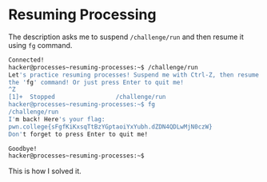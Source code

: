 # Resuming Processing

The description asks me to suspend `/challenge/run` and then resume it using `fg` command.

```bash
Connected!
hacker@processes~resuming-processes:~$ /challenge/run
Let's practice resuming processes! Suspend me with Ctrl-Z, then resume me with
the 'fg' command! Or just press Enter to quit me!
^Z
[1]+  Stopped                 /challenge/run
hacker@processes~resuming-processes:~$ fg
/challenge/run
I'm back! Here's your flag:
pwn.college{sFgfKiKxsqTtBzYGptaoiYxYubh.dZDN4QDLwMjN0czW}
Don't forget to press Enter to quit me!

Goodbye!
hacker@processes~resuming-processes:~$
```

This is how I solved it.
